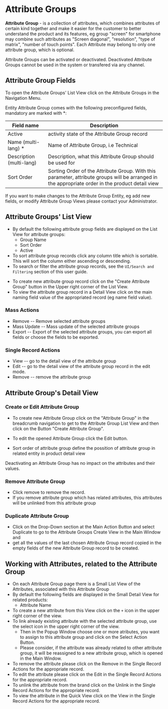 # Attribute Groups

**Attribute Group** - is a collection of attributes, which combines attributes of certain kind together and make it easier for the customer to better understand the product and its features, eg  group "screen" for smartphone may combine such attributes as "Screen diagonal", "resolution", "type of matrix", "number of touch points". Each Attribute may belong to only one attribute group, which is optional.

Attribute Groups can be activated or deactivated. Deactivated Attribute Groups cannot be used in the system or transfered via any channel.

## Attribute Group Fields

To open the Attribute Groups' List View click on the Attribute Groups in the Navigation Menu.

Entity Attribute Group comes with the following preconfigured fields, mandatory are marked with *:

| Field name               | Description                                                  |
| ------------------------ | ------------------------------------------------------------ |
| Active                   | activity state of the Attribute Group record                 |
| Name (multi-lang) *      | Name of Attribute Group, i.e Technical                       |
| Description (multi-lang) | Description, what this Attribute Group should be used for    |
| Sort Order               | Sorting Order of the Attribute Group. With this parameter, attribute groups will be arranged in the appropriate order in the product detail view |
<!-- [VT] - есть еще обязательное поле Code  -->
<!-- [VT] ----- добавить скрин-->

If you want to make changes to the Attribute Group Entity, eg add new fields, or modify Attribute Group Views please contact your Administrator.

## Attribute Groups' List View

- By default the following attribute group fields are displayed on the List View for attribute groups:
  - Group Name
  - Sort Order
  - Active 
  <!-- [VT] - есть еще столбец  Code  -->
- To sort attribute group records click any column title which is sortable. This will sort the column either ascending or descending. 
- To search or filter the attribute group records, see the `UI/Search and Filtering` section of this user guide.
<!-- [VT] - добавить ссылку на ресурс  -->
- To create new attribute group record click on the "Create Attribute Group" button in the Upper right corner of the List View.
- To view the attribute group record in a Detail View click on the main naming field value of the appropriated record (eg name field value).
<!-- [VT] ----- добавить скрин -->

### Mass Actions

- Remove --  Remove selected attribute groups
- Mass Update --  Mass update of the selected attribute groups
- Export -- Export of the selected attribute groups, you can export all fields or choose the fields to be exported.
<!-- [VT] - не дописано про пункты Add relation и Remove relation  -->
### Single Record Actions

- View -- go to the detail view of the attribute group
- Edit -- go to the detail view of the attribute group record in the edit mode.
- Remove -- remove the attribute group

## Attribute Group's Detail View

### Create or Edit Attribute Group

- To create new Attribute Group click on the "Attribute Group" in the breadcrumb navigation to get to the Attribute Group List View and then click on the Button "Create Attribute Group".

- To edit the opened Attribute Group click the Edit button.

- Sort order of attribute group define the possition of attribute group in related entity in product detail view 

Deactivating an Attribute Group has no impact on the attributes and their values.

### Remove Attribute Group

- Click remove to remove the record.
- If you remove attribute group which has related attributes, this attributes will be unlinked from this attribute group

### Duplicate Attribute Group

- Click on the Drop-Down section at the Main Action Button and select Duplicate to go to the Attribute Groups Create View in the Main Window and 
- get all the values of the last chosen Attribute Group record copied in the empty fields of the new Attribute Group record to be created.
<!-- [VT] ----- ощущение, что не дописано. Лучше написать все в 1 пункт -->

## Working with Attributes, related to the Attribute Group

- On each Attribute Group page there is a Small List View of the Attributes, associated with this Attribute Group
- By default the following fields are displayed in the Small Detail View for related products:
  - Attribute Name
- To create a new attribute from this View сlick on the `+` icon in the upper right corner of the view.
- To link already existing attribute with the selected attribute group, use the select icon in the upper right corner of the view. 
  - Then in the Popup Window choose one or more atributes, you want to assign to this attribute group and click on the Select Action Button. 
  - Please consider, if the attribute was already related to other attribute group, it will be reassigned to a new attribute group, which is opened in the Main Window.
- To remove the attribute please click on the Remove in the Single Record Actions for the appropriate record.
- To edit the attribute please click on the Edit in the Single Record Actions for the appropriate record.
- To unlink the attribute from the brand click on the Unlink in the Single Record Actions for the appropriate record.
- To view the attribute in the Quick View click on the View in the Single Record Actions for the appropriate record.
<!-- [VT] ----- добавить скрин -->
